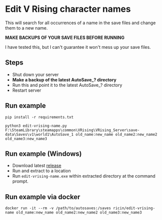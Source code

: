 # Edit V Rising character names

This will search for all occurrences of a name in the save files and change them to a new name.

**MAKE BACKUPS OF YOUR SAVE FILES BEFORE RUNNING**

I have tested this, but I can't guarantee it won't mess up your save files.

## Steps
- Shut down your server
- **Make a backup of the latest AutoSave_? directory**
- Run this and point it to the latest AutoSave_? directory
- Restart server

## Run example
```
pip install -r requirements.txt

python3 edit-vrising-name.py F:\SteamLibrary\steamapps\common\VRising\VRising_Server\save-data\Saves\v1\world1\AutoSave_1 old_name:new_name old_name2:new_name2 old_name3:new_name3
```

## Run example (Windows)
* Download latest [release](https://github.com/ricin/vrising-tools/releases)
* Run and extract to a location
* Run `edit-vrising-name.exe` within extracted directory at the command prompt.

## Run example via docker
```
docker run -it --rm -v /path/to/autosaves:/saves ricin/edit-vrising-name old_name:new_name old_name2:new_name2 old_name3:new_name3
```
